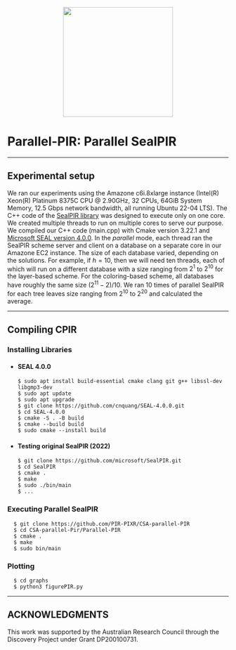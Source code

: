 <p align="center">
  <img width="250" height="250" src="https://github.com/cnquang/testPIR/assets/87842051/fba201f1-3818-4e0b-b0a9-cca7ffd4b74c">
</p>

# Parallel-PIR: Parallel SealPIR

---
## Experimental setup
We ran our experiments using the Amazone c6i.8xlarge instance (Intel(R) Xeon(R) Platinum 8375C CPU @ 2.90GHz, 32 CPUs, 64GiB System Memory, 12.5 Gbps network bandwidth, all running Ubuntu 22-04 LTS). The C++ code of the [SealPIR library](https://github.com/microsoft/SealPIR) was designed to execute only on one core. We created multiple threads to run on multiple cores to serve our purpose. We compiled our C++ code (main.cpp) with Cmake version 3.22.1 and [Microsoft SEAL version 4.0.0](https://github.com/cnquang/SEAL-4.0.0). In the *parallel* mode, each thread ran the SealPIR scheme server and client on a database on a separate core in our Amazone EC2 instance. The size of each database varied, depending on the solutions. For example, if $h = 10$, then we will need ten threads, each of which will run on a different database with a size ranging from $2^{1}$ to $2^{10}$ for the layer-based scheme. For the coloring-based scheme, all databases have roughly the same size $({2^{11} - 2})/10$. We ran 10 times of parallel SealPIR for each tree leaves size ranging from $2^{10}$ to $2^{20}$ and calculated the average.

---
## Compiling CPIR
### Installing Libraries

- #### SEAL 4.0.0
      $ sudo apt install build-essential cmake clang git g++ libssl-dev libgmp3-dev
      $ sudo apt update
      $ sudo apt upgrade
      $ git clone https://github.com/cnquang/SEAL-4.0.0.git
      $ cd SEAL-4.0.0
      $ cmake -S . -B build
      $ cmake --build build
      $ sudo cmake --install build
- #### Testing original SealPIR (2022)
      $ git clone https://github.com/microsoft/SealPIR.git
      $ cd SealPIR
      $ cmake .
      $ make
      $ sudo ./bin/main
      $ ...

### Executing Parallel SealPIR
      $ git clone https://github.com/PIR-PIXR/CSA-parallel-PIR
      $ cd CSA-parallel-Pir/Parallel-PIR
      $ cmake .
      $ make
      $ sudo bin/main
### Plotting
      $ cd graphs
      $ python3 figurePIR.py
---
## ACKNOWLEDGMENTS
This work was supported by the Australian Research Council through the Discovery Project under Grant DP200100731.
